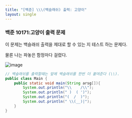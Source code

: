 ```yaml
---
title: "[백준] \\\(백슬래쉬) 출력: 고양이"
layout: single
---
```


### 백준 10171:고양이 출력 문제

이 문제는 백슬래쉬 출력을 제대로 할 수 있는 지 테스트 하는 문제다.

물론 나는 파놓은 함정마다 걸렸다.

![image](https://user-images.githubusercontent.com/58998646/140906084-d8c0924d-c833-494f-acc7-61d307572f58.png)

```java
// 백슬래쉬를 출력할때는 앞에 백슬래쉬를 한번 더 붙여준다 (\\).
public class Main {
    public static void main(String arsg[]){
        System.out.println("\\    /\\");
        System.out.println(" )  ( ')");
        System.out.println("(  /  )");
        System.out.println(" \\(__)|");
    }
}
```
